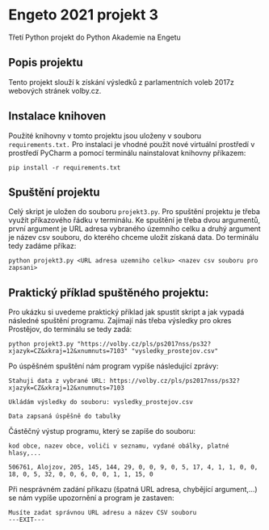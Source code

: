 # Engeto 2021 projekt 3

Třetí Python projekt do Python Akademie na Engetu

## Popis projektu

Tento projekt slouží k získání výsledků z parlamentních voleb 2017z webových stránek volby.cz.

## Instalace knihoven

Použité knihovny v tomto projektu jsou uloženy v souboru `requirements.txt.` 
Pro instalaci je vhodné použít nové virtuální prostředí v prostředí PyCharm a pomocí terminálu nainstalovat knihovny příkazem:

`pip install -r requirements.txt`

## Spuštění projektu

Celý skript je uložen do souboru `projekt3.py`. Pro spuštění projektu je třeba využít příkazového řádku v terminálu. Ke spuštění je třeba dvou argumentů, první argument je URL adresa vybraného územního celku a druhý argument je název csv souboru, do kterého chceme uložit získaná data. Do terminálu tedy zadáme příkaz:

`python projekt3.py <URL adresa uzemniho celku> <nazev csv souboru pro zapsani>
`

## Praktický příklad spuštěného projektu:
Pro ukázku si uvedeme praktický příklad jak spustit skript a jak vypadá následné spuštění programu.
Zajímají nás třeba výsledky pro okres Prostějov, do terminálu se tedy zadá:

```
python projekt3.py "https://volby.cz/pls/ps2017nss/ps32?xjazyk=CZ&xkraj=12&xnumnuts=7103" "vysledky_prostejov.csv"
```
Po úspěšném spuštění nám program vypíše následující zprávy: 


```
Stahuji data z vybrané URL: https://volby.cz/pls/ps2017nss/ps32?xjazyk=CZ&xkraj=12&xnumnuts=7103

Ukládám výsledky do souboru: vysledky_prostejov.csv

Data zapsaná úspěšně do tabulky

```

Částěčný výstup programu, který se zapíše do souboru:

```
kod obce, nazev obce, voliči v seznamu, vydané obálky, platné hlasy,...

506761, Alojzov, 205, 145, 144, 29, 0, 0, 9, 0, 5, 17, 4, 1, 1, 0, 0, 18, 0, 5, 32, 0, 0, 6, 0, 0, 1, 1, 15, 0
```

Při nesprávném zadání příkazu (špatná URL adresa, chybějící argument,...) se nám vypíše upozornění a program je zastaven:

```
Musíte zadat správnou URL adresu a název CSV souboru
---EXIT---
```